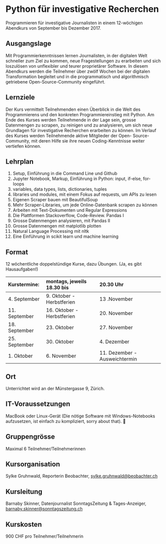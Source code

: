 # Python für investigative Recherchen

Programmieren für investigative Journalisten in einem 12-wöchigen Abendkurs von
September bis Dezember 2017.

## Ausgangslage
Mit Programmierkenntnissen lernen Journalisten, in der digitalen Welt schneller
zum Ziel zu kommen, neue Fragestellungen zu erarbeiten und sich loszulösen von
unflexibler und teurer proprietärer Software. In diesem Abendkurs werden die
Teilnehmer über zwölf Wochen bei der digitalen Transformation begleitet und in
die programmatisch und algorithmisch getriebene Open-Source-Community
eingeführt.

## Lernziele
Der Kurs vermittelt Teilnehmenden einen Überblick in die Welt des Programmierens
und den konkreten Programmiereinstieg mit Python. Am Ende des Kurses werden
Teilnehmende in der Lage sein, grosse Datenmengen zu scrapen, zu reinigen und zu
analysieren, um sich neue Grundlagen für investigative Recherchen erarbeiten zu
können. Im Verlauf des Kurses werden Teilnehmende aktive Mitglieder der Open-
Source-Community, mit deren Hilfe sie ihre neuen Coding-Kenntnisse weiter
vertiefen können.

## Lehrplan
01. Setup, Einführung in die Command Line und Github
02. Jupyter Notebook, Markup, Einführung in Python: input, if-else, for-loops
03. variables, data types, lists, dictionaries, tuples
04. libraries und modules, mit einem Fokus auf requests, um APIs zu lesen
05. Eigenen Scraper bauen mit BeautifulSoup
06. Mehr Scraper-Libraries, um jede Online-Datenbank scrapen zu können
07. Arbeiten mit Text-Dokumenten und Regular Expressions
08. Die Plattformen Stackoverflow, Code-Review. Pandas I
09. Grosse Datenmengen analysieren, mit Pandas II
10. Grosse Datenmengen mit matplotlib plotten
11. Natural Language Processing mit nltk
12. Eine Einführung in scikit learn und machine learning

## Format
12 wöchentliche doppelstündige Kurse, dazu Übungen. (Ja, es gibt Hausaufgaben!)


|Kurstermine:  | montags, jeweils 18.30 bis| 20.30 Uhr                   |                      
|:-------------|:--------------------------|:----------------------------|
| 4. September | 9. Oktober - Herbstferien |13 .November                 |
|11. September |16. Oktober - Herbstferien |20. November                 |
|18. September |23. Oktober                |27. November                 |  
|25. September |30. Oktober                | 4. Dezember                 |
| 1. Oktober   | 6. November               |11. Dezember - Ausweichtermin|

## Ort
Unterrichtet wird an der Münstergasse 9, Zürich.

## IT-Voraussetzungen
MacBook oder Linux-Gerät (Die nötige Software mit Windows-Notebooks aufzusetzen, ist einfach zu kompliziert, sorry about that).

## Gruppengrösse
Maximal 6 Teilnehmer/Teilnehmerinnen

## Kursorganisation
Sylke Gruhnwald, Reporterin Beobachter, sylke.gruhnwald@beobachter.ch

## Kursleitung
Barnaby Skinner, Datenjournalist SonntagsZeitung & Tages-Anzeiger, barnaby.skinner@sonntagszeitung.ch

## Kurskosten
900 CHF pro Teilnehmer/Teilnehmerin
